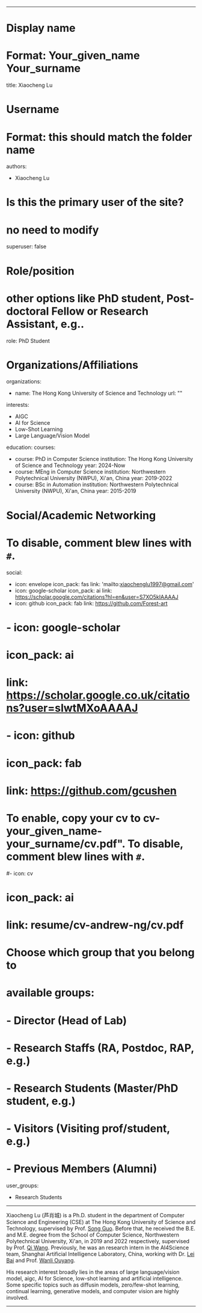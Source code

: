 
---
# Display name

# Format: Your_given_name Your_surname 

title: Xiaocheng Lu

# Username

# Format: this should match the folder name

authors:

- Xiaocheng Lu

# Is this the primary user of the site?

# no need to modify 

superuser: false

# Role/position

# other options like PhD student, Post-doctoral Fellow or Research Assistant, e.g..

role: PhD Student

# Organizations/Affiliations

organizations:

- name: The Hong Kong University of Science and Technology
  url: ""

interests:

- AIGC
- AI for Science
- Low-Shot Learning
- Large Language/Vision Model

education:
  courses:

  - course: PhD in Computer Science
    institution: The Hong Kong University of Science and Technology
    year: 2024-Now
  - course: MEng in Computer Science
    institution: Northwestern Polytechnical University (NWPU), Xi'an, China
    year: 2019-2022
  - course: BSc in Automation
    institution: Northwestern Polytechnical University (NWPU), Xi'an, China
    year: 2015-2019

# Social/Academic Networking

# To disable, comment blew lines with `#`.

social:

- icon: envelope
  icon_pack: fas
  link: 'mailto:xiaochenglu1997@gmail.com'
- icon: google-scholar
  icon_pack: ai
  link: https://scholar.google.com/citations?hl=en&user=S7XO5kIAAAAJ
- icon: github
  icon_pack: fab
  link: https://github.com/Forest-art

# - icon: google-scholar

#  icon_pack: ai

#  link: https://scholar.google.co.uk/citations?user=sIwtMXoAAAAJ

# - icon: github

#  icon_pack: fab

#  link: https://github.com/gcushen

# To enable, copy your cv to cv-your_given_name-your_surname/cv.pdf". To disable, comment blew lines with `#`.

#- icon: cv

#  icon_pack: ai

#  link: resume/cv-andrew-ng/cv.pdf

# Choose which group that you belong to

#  available groups:

#  - Director (Head of Lab)

#  - Research Staffs (RA, Postdoc, RAP, e.g.)

#  - Research Students (Master/PhD student, e.g.)

#  - Visitors (Visiting prof/student, e.g.)

#  - Previous Members (Alumni)

user_groups:

- Research Students

---

Xiaocheng Lu (芦肖城) is a Ph.D. student in the department of Computer Science and Engineering (CSE) at The Hong Kong University of Science and Technology, supervised by Prof. [Song Guo](https://cse.hkust.edu.hk/admin/people/faculty/profile/songguo). Before that, he received the B.E. and M.E. degree from the School of Computer Science, Northwestern Polytechnical University, Xi'an, in 2019 and 2022 respectively, supervised by Prof. [Qi Wang](https://crabwq.github.io/). Previously, he was an research intern in the AI4Science team, Shanghai Artificial Intelligence Laboratory, China, working with Dr. [Lei Bai](http://leibai.site/) and Prof. [Wanli Ouyang](https://scholar.google.com/citations?user=pw_0Z_UAAAAJ&%20hl=en). 

His research interest broadly lies in the areas of large language/vision model, aigc, AI for Science, low-shot learning and artificial intelligence. Some specific topics such as diffusin models, zero/few-shot learning, continual learning, generative models, and computer vision are highly involved.

---
